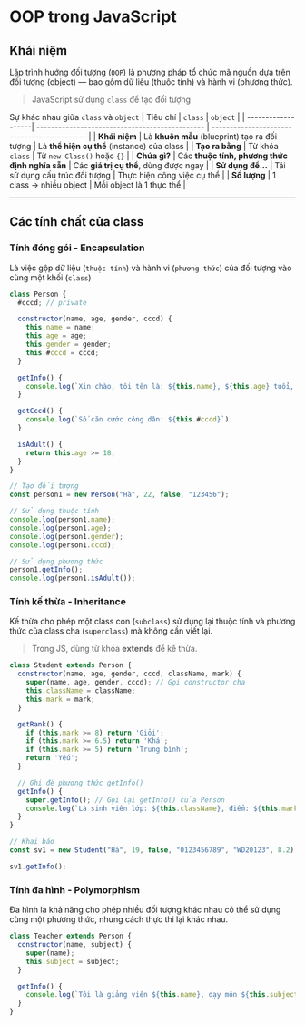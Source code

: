 # OOP trong JavaScript

## Khái niệm
Lập trình hướng đối tượng (`OOP`) là phương pháp tổ chức mã nguồn dựa trên đối tượng (object) — bao gồm dữ liệu (thuộc tính) và hành vi (phương thức).
> JavaScript sử dụng `class` để tạo đối tượng

Sự khác nhau giữa `class` và `object`
| Tiêu chí           | `class`                                        | `object`                                    |
| -------------------| ---------------------------------------------- | ------------------------------------------- |
|  **Khái niệm**     | Là **khuôn mẫu** (blueprint) tạo ra đối tượng  | Là **thể hiện cụ thể** (instance) của class |
|  **Tạo ra bằng**   | Từ khóa `class`                                | Từ `new Class()` hoặc `{}`                  |
|  **Chứa gì?**      | Các **thuộc tính, phương thức định nghĩa sẵn** | Các **giá trị cụ thể**, dùng được ngay      |
|  **Sử dụng để...** | Tái sử dụng cấu trúc đối tượng                 | Thực hiện công việc cụ thể                  |
|  **Số lượng**      | 1 class → nhiều object                         | Mỗi object là 1 thực thể                    |

---
## Các tính chất của class

### Tính đóng gói - Encapsulation
Là việc gộp dữ liệu (`thuộc tính`) và hành vi (`phương thức`) của đối tượng vào cùng một khối (`class`)

```js
class Person {
  #cccd; // private

  constructor(name, age, gender, cccd) {
    this.name = name;
    this.age = age;
    this.gender = gender;
    this.#cccd = cccd;
  }

  getInfo() {
    console.log(`Xin chào, tôi tên là: ${this.name}, ${this.age} tuổi, giới tính: ${this.gender ? 'Nam' : 'Nữ'}.`);
  }

  getCccd() {
    console.log(`Số căn cước công dân: ${this.#cccd}`)
  }

  isAdult() {
    return this.age >= 18;
  }
}

// Tạo đối tượng
const person1 = new Person("Hà", 22, false, "123456");

// Sử dụng thuộc tính
console.log(person1.name);
console.log(person1.age);
console.log(person1.gender);
console.log(person1.cccd);

// Sử dụng phương thức
person1.getInfo(); 
console.log(person1.isAdult());
```

### Tính kế thừa - Inheritance
Kế thừa cho phép một class con (`subclass`) sử dụng lại thuộc tính và phương thức của class cha (`superclass`) mà không cần viết lại.
> Trong JS, dùng từ khóa **extends** để kế thừa.

```js
class Student extends Person {
  constructor(name, age, gender, cccd, className, mark) {
    super(name, age, gender, cccd); // Gọi constructor cha
    this.className = className;
    this.mark = mark;
  }

  getRank() {
    if (this.mark >= 8) return 'Giỏi';
    if (this.mark >= 6.5) return 'Khá';
    if (this.mark >= 5) return 'Trung bình';
    return 'Yếu';
  }

  // Ghi đè phương thức getInfo()
  getInfo() {
    super.getInfo(); // Gọi lại getInfo() của Person
    console.log(`Là sinh viên lớp: ${this.className}, điểm: ${this.mark}, xếp loại: ${this.getRank()}`);
  }
}

// Khai báo
const sv1 = new Student("Hà", 19, false, "0123456789", "WD20123", 8.2);

sv1.getInfo();
```

### Tính đa hình - Polymorphism
Đa hình là khả năng cho phép nhiều đối tượng khác nhau có thể sử dụng cùng một phương thức, nhưng cách thực thi lại khác nhau.

```js
class Teacher extends Person {
  constructor(name, subject) {
    super(name);
    this.subject = subject;
  }

  getInfo() {
    console.log(`Tôi là giảng viên ${this.name}, dạy môn ${this.subject}`);
  }
}


```